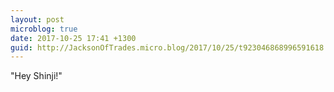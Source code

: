 ```yaml
---
layout: post
microblog: true
date: 2017-10-25 17:41 +1300
guid: http://JacksonOfTrades.micro.blog/2017/10/25/t923046868996591618.html
---
```

"Hey Shinji!"
